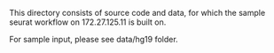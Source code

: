 This directory consists of source code and data, for which the sample seurat workflow on 172.27.125.11 is built on. 

For sample input, please see data/hg19 folder. 
